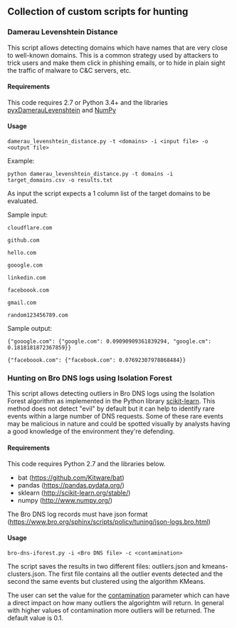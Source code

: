 ## Collection of custom scripts for hunting

### Damerau Levenshtein Distance

This script allows detecting domains which have names that are very close to well-known domains. This is a common strategy used by attackers to trick users and make them click in phishing emails, or to hide in plain sight the traffic of malware to C&C servers, etc.

#### Requirements

This code requires 2.7 or Python 3.4+ and the libraries [pyxDamerauLevenshtein](https://pypi.python.org/pypi/pyxDamerauLevenshtein) and [NumPy](http://www.numpy.org/)


#### Usage

`damerau_levenshtein_distance.py -t <domains> -i <input file> -o <output file>`

Example:

`python damerau_levenshtein_distance.py -t domains -i target_domains.csv -o results.txt`

As input the script expects a 1 column list of the target domains to be evaluated.

Sample input:

`cloudflare.com`

`github.com`

`hello.com`

`gooogle.com`

`linkedin.com`

`faceboook.com`

`gmail.com`

`random123456789.com`

Sample output:

`{"gooogle.com": {"google.com": 0.09090909361839294, "google.cm": 0.1818181872367859}}`

`{"faceboook.com": {"facebook.com": 0.07692307978868484}}`

### Hunting on Bro DNS logs using Isolation Forest

This script allows detecting outliers in Bro DNS logs using the Isolation Forest algorithm as implemented in the Python library [scikit-learn](http://scikit-learn.org/stable/modules/generated/sklearn.ensemble.IsolationForest.html). This method does not detect "evil" by default but it can help to identify rare events within a large number of DNS requests. Some of these rare events may be malicious in nature and could be spotted visually by analysts having a good knowledge of the environment they're defending.

#### Requirements

This code requires Python 2.7 and the libraries below.

- bat (https://github.com/Kitware/bat)
- pandas (https://pandas.pydata.org/)
- sklearn (http://scikit-learn.org/stable/)
- numpy (http://www.numpy.org/)

The Bro DNS log records must have json format (https://www.bro.org/sphinx/scripts/policy/tuning/json-logs.bro.html)

#### Usage

`bro-dns-iforest.py -i <Bro DNS file> -c <contamination>`

The script saves the results in two different files: outliers.json and kmeans-clusters.json. The first file contains all the outlier events detected and the second the same events but clustered using the algorithm KMeans.

The user can set the value for the [contamination](http://scikit-learn.org/stable/modules/generated/sklearn.ensemble.IsolationForest.html) parameter which can have a direct impact on how many outliers the algorightm will return. In general with higher values of contamination more outliers will be returned. The default value is 0.1.
